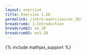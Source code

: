 ```yaml
---
layout: exercise
title: Exercise 1.20
permalink: /intro-exercises/ex_20/
breadcrumb: 1-Introduction
breadcrumb2: ex_20
breadcrumb5: ex1.20
---
```


{% include mathjax_support %}
